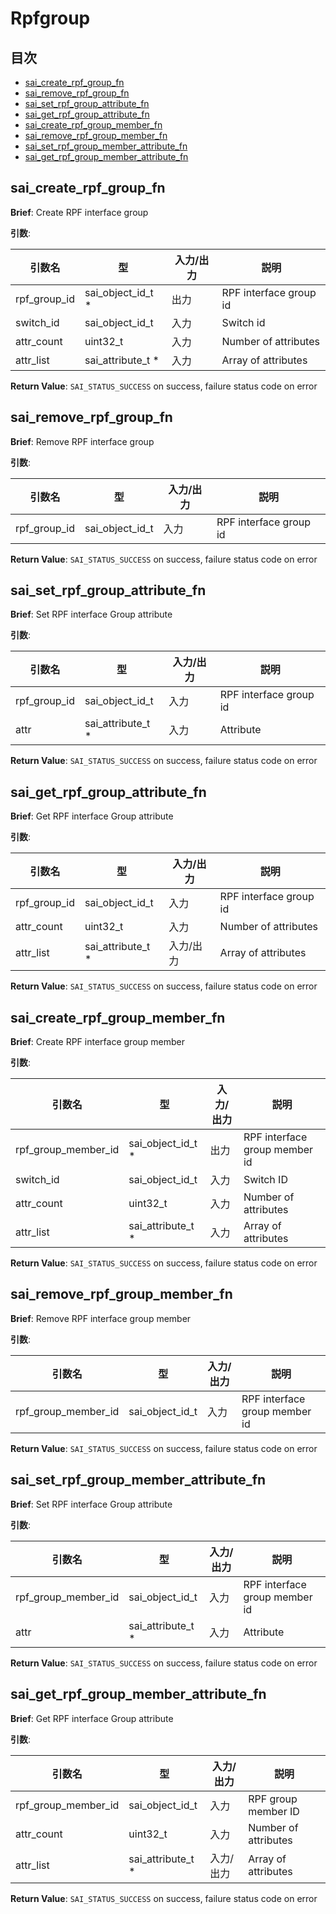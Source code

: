 # Rpfgroup
## 目次

- [sai_create_rpf_group_fn](#sai_create_rpf_group_fn)
- [sai_remove_rpf_group_fn](#sai_remove_rpf_group_fn)
- [sai_set_rpf_group_attribute_fn](#sai_set_rpf_group_attribute_fn)
- [sai_get_rpf_group_attribute_fn](#sai_get_rpf_group_attribute_fn)
- [sai_create_rpf_group_member_fn](#sai_create_rpf_group_member_fn)
- [sai_remove_rpf_group_member_fn](#sai_remove_rpf_group_member_fn)
- [sai_set_rpf_group_member_attribute_fn](#sai_set_rpf_group_member_attribute_fn)
- [sai_get_rpf_group_member_attribute_fn](#sai_get_rpf_group_member_attribute_fn)



## sai_create_rpf_group_fn
**Brief**: Create RPF interface group

**引数**:

| 引数名 | 型 | 入力/出力 | 説明 |
|--------|----------|-----------|------|
| rpf_group_id | sai_object_id_t * | 出力 | RPF interface group id |
| switch_id | sai_object_id_t | 入力 | Switch id |
| attr_count | uint32_t | 入力 | Number of attributes |
| attr_list | sai_attribute_t * | 入力 | Array of attributes |

**Return Value**: `SAI_STATUS_SUCCESS` on success, failure status code on error


## sai_remove_rpf_group_fn
**Brief**: Remove RPF interface group

**引数**:

| 引数名 | 型 | 入力/出力 | 説明 |
|--------|----------|-----------|------|
| rpf_group_id | sai_object_id_t | 入力 | RPF interface group id |

**Return Value**: `SAI_STATUS_SUCCESS` on success, failure status code on error


## sai_set_rpf_group_attribute_fn
**Brief**: Set RPF interface Group attribute

**引数**:

| 引数名 | 型 | 入力/出力 | 説明 |
|--------|----------|-----------|------|
| rpf_group_id | sai_object_id_t | 入力 | RPF interface group id |
| attr | sai_attribute_t * | 入力 | Attribute |

**Return Value**: `SAI_STATUS_SUCCESS` on success, failure status code on error


## sai_get_rpf_group_attribute_fn
**Brief**: Get RPF interface Group attribute

**引数**:

| 引数名 | 型 | 入力/出力 | 説明 |
|--------|----------|-----------|------|
| rpf_group_id | sai_object_id_t | 入力 | RPF interface group id |
| attr_count | uint32_t | 入力 | Number of attributes |
| attr_list | sai_attribute_t * | 入力/出力 | Array of attributes |

**Return Value**: `SAI_STATUS_SUCCESS` on success, failure status code on error


## sai_create_rpf_group_member_fn
**Brief**: Create RPF interface group member

**引数**:

| 引数名 | 型 | 入力/出力 | 説明 |
|--------|----------|-----------|------|
| rpf_group_member_id | sai_object_id_t * | 出力 | RPF interface group member id |
| switch_id | sai_object_id_t | 入力 | Switch ID |
| attr_count | uint32_t | 入力 | Number of attributes |
| attr_list | sai_attribute_t * | 入力 | Array of attributes |

**Return Value**: `SAI_STATUS_SUCCESS` on success, failure status code on error


## sai_remove_rpf_group_member_fn
**Brief**: Remove RPF interface group member

**引数**:

| 引数名 | 型 | 入力/出力 | 説明 |
|--------|----------|-----------|------|
| rpf_group_member_id | sai_object_id_t | 入力 | RPF interface group member id |

**Return Value**: `SAI_STATUS_SUCCESS` on success, failure status code on error


## sai_set_rpf_group_member_attribute_fn
**Brief**: Set RPF interface Group attribute

**引数**:

| 引数名 | 型 | 入力/出力 | 説明 |
|--------|----------|-----------|------|
| rpf_group_member_id | sai_object_id_t | 入力 | RPF interface group member id |
| attr | sai_attribute_t * | 入力 | Attribute |

**Return Value**: `SAI_STATUS_SUCCESS` on success, failure status code on error


## sai_get_rpf_group_member_attribute_fn
**Brief**: Get RPF interface Group attribute

**引数**:

| 引数名 | 型 | 入力/出力 | 説明 |
|--------|----------|-----------|------|
| rpf_group_member_id | sai_object_id_t | 入力 | RPF group member ID |
| attr_count | uint32_t | 入力 | Number of attributes |
| attr_list | sai_attribute_t * | 入力/出力 | Array of attributes |

**Return Value**: `SAI_STATUS_SUCCESS` on success, failure status code on error


